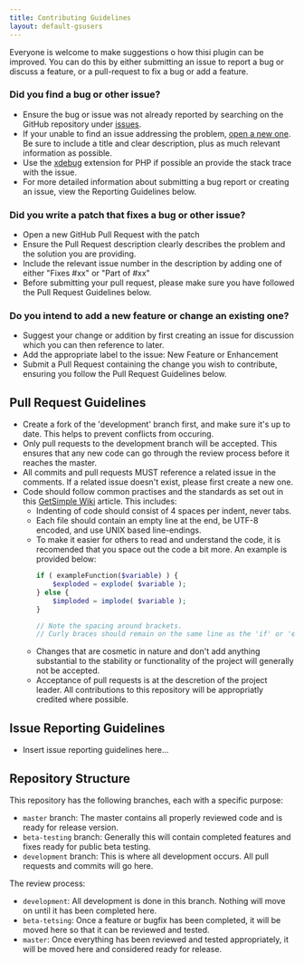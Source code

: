 ```yaml
---
title: Contributing Guidelines
layout: default-gsusers
---
```

Everyone is welcome to make suggestions o how thisi plugin can be improved. You can do this by either submitting an issue to report a bug or discuss a feature, or a pull-request to fix a bug or add a feature.

### Did you find a bug or other issue?
- Ensure the bug or issue was not already reported by searching on the GitHub repository under [issues](https://github.com/johnstray/gs-users/issues).
- If your unable to find an issue addressing the problem, [open a new one](https://github.com/johnstray/gs-users/issues/new). Be sure to include a title and clear description, plus as much relevant information as possible.
- Use the [xdebug](https://xdebug.org/) extension for PHP if possible an provide the stack trace with the issue.
- For more detailed information about submitting a bug report or creating an issue, view the Reporting Guidelines below.

### Did you write a patch that fixes a bug or other issue?
- Open a new GitHub Pull Request with the patch
- Ensure the Pull Request description clearly describes the problem and the solution you are providing.
- Include the relevant issue number in the description by adding one of either "Fixes \#xx" or "Part of \#xx"
- Before submitting your pull request, please make sure you have followed the Pull Request Guidelines below.

### Do you intend to add a new feature or change an existing one?
- Suggest your change or addition by first creating an issue for discussion which you can then reference to later.
- Add the appropriate label to the issue: New Feature or Enhancement
- Submit a Pull Request containing the change you wish to contribute, ensuring you follow the Pull Request Guidelines below.

## Pull Request Guidelines
- Create a fork of the 'development' branch first, and make sure it's up to date. This helps to prevent conflicts from occuring. 
- Only pull requests to the development branch will be accepted. This ensures that any new code can go through the review process before it reaches the master.
- All commits and pull requests MUST reference a related issue in the comments. If a related issue doesn't exist, please first create a new one.
- Code should follow common practises and the standards as set out in this [GetSimple Wiki](http://get-simple.info/wiki/getsimple_coding) article. This includes:
  - Indenting of code should consist of 4 spaces per indent, never tabs.
  - Each file should contain an empty line at the end, be UTF-8 encoded, and use UNIX based line-endings.
  - To make it easier for others to read and understand the code, it is recomended that you space out the code a bit more. An example is provided below:
    ```php
    if ( exampleFunction($variable) ) {
        $exploded = explode( $variable );
    } else {
        $imploded = implode( $variable );
    }
    
    // Note the spacing around brackets.
    // Curly braces should remain on the same line as the 'if' or 'else' statements
    ```
  - Changes that are cosmetic in nature and don't add anything substantial to the stability or functionality of the project will generally not be accepted.
  - Acceptance of pull requests is at the descretion of the project leader. All contributions to this repository will be appropriatly credited where possible.

## Issue Reporting Guidelines
- Insert issue reporting guidelines here...

## Repository Structure
This repository has the following branches, each with a specific purpose:
- `master` branch: The master contains all properly reviewed code and is ready for release version.
- `beta-testing` branch: Generally this will contain completed features and fixes ready for public beta testing.
- `development` branch: This is where all development occurs. All pull requests and commits will go here.

The review process:
- `development`: All development is done in this branch. Nothing will move on until it has been completed here.
- `beta-tetsing`: Once a feature or bugfix has been completed, it will be moved here so that it can be reviewed and tested.
- `master`: Once everything has been reviewed and tested appropriately, it will be moved here and considered ready for release.
